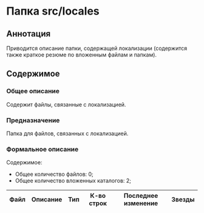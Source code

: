 # Папка src/locales

## Аннотация

Приводится описание папки, содержащей локализации (содержится также
краткое резюме по вложенным файлам и папкам).

## Содержимое

### Общее описание

Содержит файлы, связанные с локализацией.

### Предназначение

Папка для файлов, связанных с локализацией.

### Формальное описание

Содержимое:
* Общее количество файлов: 0;
* Общее количество вложенных каталогов: 2;

| Файл | Описание | Тип | К-во строк | Последнее изменение | Звезды |
|------|----------|-----|------------|---------------------|--------|

